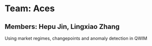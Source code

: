 # Team: Aces
## Members: Hepu Jin, Lingxiao Zhang
Using market regimes, changepoints and anomaly detection in QWIM

